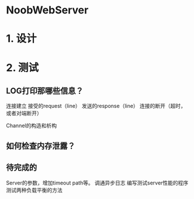 # NoobWebServer

# 1. 设计

# 2. 测试
## LOG打印那哪些信息？
连接建立
接受的request（line）
发送的response（line）
连接的断开（超时，或者对端断开）

Channel的构造和析构

## 如何检查内存泄露？

## 待完成的
Server的参数，增加timeout path等。
调通异步日志
编写测试server性能的程序
测试两种负载平衡的方法
